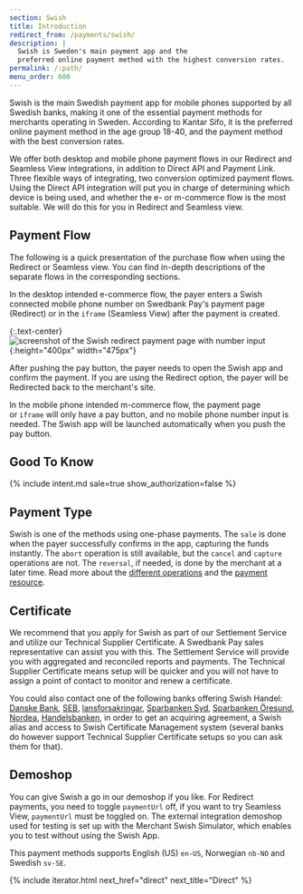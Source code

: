 ```yaml
---
section: Swish
title: Introduction
redirect_from: /payments/swish/
description: |
  Swish is Sweden's main payment app and the
  preferred online payment method with the highest conversion rates.
permalink: /:path/
menu_order: 600
---
```


Swish is the main Swedish payment app for mobile phones supported by all Swedish
banks, making it one of the essential payment methods for merchants
operating in Sweden. According to Kantar Sifo, it is the preferred online
payment method in the age group 18-40, and the payment method with the best
conversion rates.

We offer both desktop and mobile phone payment flows in our Redirect and
Seamless View integrations, in addition to Direct API and Payment Link.
Three flexible ways of integrating, two conversion optimized payment flows.
Using the Direct API integration will put you in charge of
determining which device is being used, and whether the e- or m-commerce flow is
the most suitable. We will do this for you in Redirect and Seamless view.

## Payment Flow

The following is a quick presentation of the purchase flow when using the
Redirect or Seamless view. You can find in-depth descriptions of the separate
flows in the corresponding sections.

In the desktop intended e-commerce flow, the payer enters a Swish connected
mobile phone number on Swedbank Pay's payment page (Redirect) or in the `iframe`
(Seamless View) after the payment is created.

{:.text-center}
![screenshot of the Swish redirect payment page with number input][swish-payment]{:height="400px" width="475px"}

After pushing the pay button, the payer needs to open the Swish app and confirm
the payment. If you are using the Redirect option, the payer will be
Redirected back to the merchant's site.

In the mobile phone intended m-commerce flow, the payment page or `iframe` will
only have a pay button, and no mobile phone number input is needed.
The Swish app will be launched automatically when you push the pay button.

## Good To Know

{% include intent.md sale=true show_authorization=false %}

## Payment Type

Swish is one of the methods using one-phase payments. The `sale` is done
when the payer successfully confirms in the app, capturing the funds
instantly. The `abort` operation is still available, but the `cancel` and
`capture` operations are not. The `reversal`, if needed, is done by the
merchant at a later time. Read more about the [different
operations][after-payment] and the [payment resource][payment-resource].

## Certificate

We recommend that you apply for Swish as part of our Settlement Service and
utilize our Technical Supplier Certificate. A Swedbank Pay sales representative
can assist you with this. The Settlement Service will provide you with
aggregated and reconciled reports and payments. The Technical Supplier
Certificate means setup will be quicker and you will not have to assign a point
of contact to monitor and renew a certificate.

You could also contact one of the following banks offering Swish Handel:
[Danske Bank][danske-bank], [SEB][seb-swish],
[lansforsakringar][lansforsakringar], [Sparbanken Syd][sparbanken-syd],
[Sparbanken Öresund][sparbanken-oresund], [Nordea][nordea],
[Handelsbanken][handelsbanken], in order to get an acquiring agreement, a Swish
alias and access to Swish Certificate Management system (several banks do
however support Technical Supplier Certificate setups so you can ask them for
that).

## Demoshop

You can give Swish a go in our demoshop if you like. For Redirect payments, you
need to toggle `paymentUrl` off, if you want to try Seamless View, `paymentUrl`
must be toggled on. The external integration demoshop used for testing is set up
with the Merchant Swish Simulator, which enables you to test without using the
Swish App.

This payment methods supports English (US) `en-US`, Norwegian `nb-NO` and
Swedish `sv-SE`.

{% include iterator.html next_href="direct" next_title="Direct" %}

[after-payment]: /old-implementations/payment-instruments-v1/swish/after-payment
[danske-bank]: https://danskebank.se/foretag/digitala-tjanster/digitala-tjanster/swish/swish-handel
[handelsbanken]: https://www.handelsbanken.se/sv/foretag/konton-betalningar/ta-betalt/swish-for-foretag
[lansforsakringar]: https://www.lansforsakringar.se/stockholm/foretag/bank/lopande-ekonomi/betalningstjanster/swish-handel/
[nordea]: https://www.nordea.se/foretag/produkter/betala/swish-handel.html
[payment-resource]: /old-implementations/payment-instruments-v1/swish/features/technical-reference/payment-resource
[seb-swish]: https://seb.se/foretag/digitala-tjanster/swish-handel
[sparbanken-oresund]: https://www.sparbankenskane.se/foretag/digitala-tjanster/swish/swish-handel.html
[sparbanken-syd]: https://www.sparbankensyd.se/vardagstjanster/betala/swish-for-foretag
[swish-payment]: /assets/img/payments/swish-redirect-number-input-en.png

